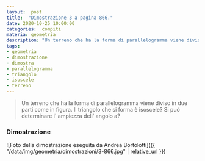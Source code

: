 ```yaml
---
layout:  post
title:  "Dimostrazione 3 a pagina 866."
date: 2020-10-25 10:00:00
categories:  compiti
materia: geometria
description: "Un terreno che ha la forma di parallelogramma viene diviso in due parti. Il triangolo che si forma è isoscele?"
tags:
- geometria
- dimostrazione
- dimostra
- parallelogramma
- triangolo
- isoscele
- terreno
---
```


> Un terreno che ha la forma di parallelogramma viene diviso in due parti come in figura. Il triangolo che si forma è isoscele? Si può determinare l' ampiezza dell' angolo a?

### Dimostrazione

![Foto della dimostrazione eseguita da Andrea Bortolotti]({{ "/data/img/geometria/dimostrazioni/3-866.jpg" | relative_url }})

